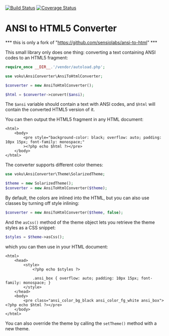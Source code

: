[![Build Status](https://travis-ci.com/voku/ansi-to-html.svg?branch=master)](https://travis-ci.com/voku/ansi-to-html)
[![Coverage Status](https://coveralls.io/repos/github/voku/ansi-to-html/badge.svg?branch=master)](https://coveralls.io/github/voku/ansi-to-html?branch=master)

ANSI to HTML5 Converter
=======================

*** this is only a fork of "https://github.com/sensiolabs/ansi-to-html" ***

This small library only does one thing: converting a text containing ANSI
codes to an HTML5 fragment:

```php
require_once __DIR__.'/vendor/autoload.php';

use voku\AnsiConverter\AnsiToHtmlConverter;

$converter = new AnsiToHtmlConverter();

$html = $converter->convert($ansi);
```

The `$ansi` variable should contain a text with ANSI codes, and `$html` will
contain the converted HTML5 version of it.

You can then output the HTML5 fragment in any HTML document:

```html+php
<html>
    <body>
        <pre style="background-color: black; overflow: auto; padding: 10px 15px; font-family: monospace;"
        ><?php echo $html ?></pre>
    </body>
</html>
```

The converter supports different color themes:

```php
use voku\AnsiConverter\Theme\SolarizedTheme;

$theme = new SolarizedTheme();
$converter = new AnsiToHtmlConverter($theme);
```

By default, the colors are inlined into the HTML, but you can also use classes
by turning off style inlining:

```php
$converter = new AnsiToHtmlConverter($theme, false);
```

And the `asCss()` method of the theme object lets you retrieve the theme styles
as a CSS snippet:

```php
$styles = $theme->asCss();
```

which you can then use in your HTML document:

```html+php
<html>
    <head>
        <style>
            <?php echo $styles ?>

            .ansi_box { overflow: auto; padding: 10px 15px; font-family: monospace; }
        </style>
    </head>
    <body>
        <pre class="ansi_color_bg_black ansi_color_fg_white ansi_box"><?php echo $html ?></pre>
    </body>
</html>
```

You can also override the theme by calling the `setTheme()` method with a new theme.

